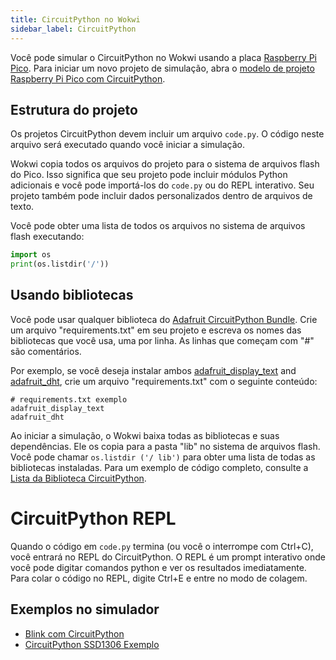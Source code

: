 ```yaml
---
title: CircuitPython no Wokwi
sidebar_label: CircuitPython
---
```


Você pode simular o CircuitPython no Wokwi usando a placa [Raspberry Pi Pico](../parts/wokwi-pi-pico). Para iniciar um novo projeto de simulação, abra o [modelo de projeto Raspberry Pi Pico com CircuitPython](https://wokwi.com/arduino/new?template=circuitpython-pi-pico).

## Estrutura do projeto

Os projetos CircuitPython devem incluir um arquivo `code.py`. O código neste arquivo será executado quando você iniciar a simulação.

Wokwi copia todos os arquivos do projeto para o sistema de arquivos flash do Pico. Isso significa que seu projeto pode incluir módulos Python adicionais e você pode importá-los do `code.py` ou do REPL interativo. Seu projeto também pode incluir dados personalizados dentro de arquivos de texto.

Você pode obter uma lista de todos os arquivos no sistema de arquivos flash executando:

```python
import os
print(os.listdir('/'))
```

## Usando bibliotecas

Você pode usar qualquer biblioteca do [Adafruit CircuitPython Bundle](https://github.com/adafruit/Adafruit_CircuitPython_Bundle). Crie um arquivo "requirements.txt" em seu projeto e escreva os nomes das bibliotecas que você usa, uma por linha. As linhas que começam com "#" são comentários.

Por exemplo, se você deseja instalar ambos [adafruit_display_text](https://circuitpython.readthedocs.io/projects/display_text/en/latest/) and [adafruit_dht](https://circuitpython.readthedocs.io/projects/dht/en/latest/), crie um arquivo "requirements.txt" com o seguinte conteúdo:

```
# requirements.txt exemplo
adafruit_display_text
adafruit_dht
```

Ao iniciar a simulação, o Wokwi baixa todas as bibliotecas e suas dependências. Ele os copia para a pasta "lib" no sistema de arquivos flash. Você pode chamar `os.listdir ('/ lib')` para obter uma lista de todas as bibliotecas instaladas. Para um exemplo de código completo, consulte a [Lista da Biblioteca CircuitPython](https://wokwi.com/arduino/projects/309475039016649280).

# CircuitPython REPL

Quando o código em `code.py` termina (ou você o interrompe com Ctrl+C), você entrará no REPL do CircuitPython. O REPL é um prompt interativo onde você pode digitar comandos python e ver os resultados imediatamente. Para colar o código no REPL, digite Ctrl+E e entre no modo de colagem.

## Exemplos no simulador

- [Blink com CircuitPython](https://wokwi.com/arduino/projects/309474946192507458)
- [CircuitPython SSD1306 Exemplo](https://wokwi.com/arduino/projects/309427357921313345)
